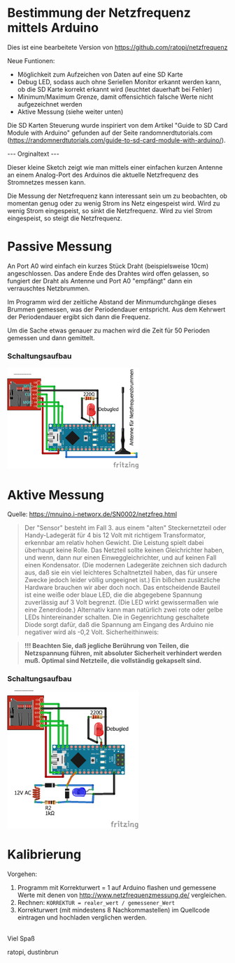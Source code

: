 # Bestimmung der Netzfrequenz mittels Arduino

Dies ist eine bearbeitete Version von https://github.com/ratopi/netzfrequenz

Neue Funtionen:
- Möglichkeit zum Aufzeichen von Daten auf eine SD Karte 
- Debug LED, sodass auch ohne Seriellen Monitor erkannt werden kann, ob die SD Karte korrekt erkannt wird (leuchtet dauerhaft bei Fehler)
- Minimum/Maximum Grenze, damit offensichtich falsche Werte nicht aufgezeichnet werden
- Aktive Messung (siehe weiter unten)

Die SD Karten Steuerung wurde inspiriert von dem Artikel "Guide to SD Card Module with Arduino" gefunden auf der Seite randomnerdtutorials.com (https://randomnerdtutorials.com/guide-to-sd-card-module-with-arduino/).

--- Orginaltext ---

Dieser kleine Sketch zeigt wie man mittels einer einfachen kurzen Antenne
an einem Analog-Port des Arduinos die aktuelle Netzfrequenz des Stromnetzes
messen kann.

Die Messung der Netzfrequenz kann interessant sein um zu beobachten, ob momentan genug
oder zu wenig Strom ins Netz eingespeist wird.
Wird zu wenig Strom eingespeist, so sinkt die Netzfrequenz.
Wird zu viel Strom eingespeist, so steigt die Netzfrequenz.

# Passive Messung
An Port A0 wird einfach ein kurzes Stück Draht (beispielsweise 10cm) angeschlossen.
Das andere Ende des Drahtes wird offen gelassen, so fungiert der Draht als Antenne und 
Port A0 "empfängt" dann ein verrauschtes Netzbrummen.

Im Programm wird der zeitliche Abstand der Minmumdurchgänge dieses Brummen gemessen, was
der Periodendauer entspricht.
Aus dem Kehrwert der Periodendauer ergibt sich dann die Frequenz.

Um die Sache etwas genauer zu machen wird die Zeit für 50 Perioden gemessen und dann
gemittelt.
### Schaltungsaufbau

<img src="netzfrequenz_Steckplatine.png" width="300">

# Aktive Messung
Quelle: https://mnuino.i-networx.de/SN0002/netzfreq.html

> Der "Sensor" besteht im Fall 3. aus einem "alten" Steckernetzteil oder Handy-Ladegerät für 4 bis 12 Volt mit richtigem Transformator, erkennbar am relativ hohen Gewicht. Die Leistung spielt dabei überhaupt keine Rolle. Das Netzteil sollte keinen Gleichrichter haben, und wenn, dann nur einen Einweggleichrichter, und auf keinen Fall einen Kondensator.
(Die modernen Ladegeräte zeichnen sich dadurch aus, daß sie ein viel leichteres Schaltnetzteil haben, das für unsere Zwecke jedoch leider völlig ungeeignet ist.)
Ein bißchen zusätzliche Hardware brauchen wir aber doch noch. Das entscheidende Bauteil ist eine weiße oder blaue LED, die die abgegebene Spannung zuverlässig auf 3 Volt begrenzt. (Die LED wirkt gewissermaßen wie eine Zenerdiode.)
Alternativ kann man natürlich zwei rote oder gelbe LEDs hintereinander schalten.
Die in Gegenrichtung geschaltete Diode sorgt dafür, daß die Spannung am Eingang des Arduino nie negativer wird als -0,2 Volt.
Sicherheithinweis:

>**!!! Beachten Sie, daß jegliche Berührung von Teilen, die Netzspannung führen, mit absoluter Sicherheit verhindert werden muß.
Optimal sind Netzteile, die vollständig gekapselt sind.**

### Schaltungsaufbau

<img src="netzfrequenz_Aktiv_Steckplatine.png" width="300">

<br>

# Kalibrierung
Vorgehen:
1. Programm mit Korrekturwert = 1 auf Arduino flashen und gemessene Werte mit denen von http://www.netzfrequenzmessung.de/ vergleichen.
2. Rechnen: `KORREKTUR = realer_wert / gemessener_Wert `
3. Korrekturwert (mit mindestens 8 Nachkommastellen) im Quellcode eintragen und hochladen
verglichen werden.


<br>
Viel Spaß

ratopi,      dustinbrun